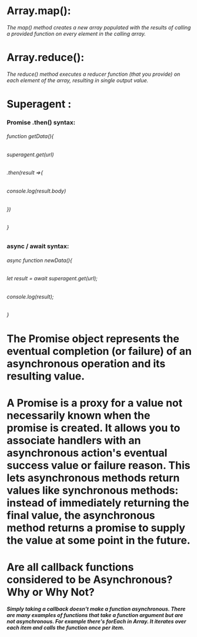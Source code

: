 # Array.map():
###### The map() method creates a new array populated with the results of calling a provided function on every element in the calling array.

# Array.reduce():
###### The reduce() method executes a reducer function (that you provide) on each element of the array, resulting in single output value.

# Superagent :
### Promise .then() syntax:
###### function getData(){
###### superagent.get(url)
###### .then(result =>{
######    console.log(result.body)
###### })
###### }


### async / await syntax:
###### async function newData(){
  ###### let result = await superagent.get(url);
######    console.log(result);
###### }


# The Promise object represents the eventual completion (or failure) of an asynchronous operation and its resulting value.

# A Promise is a proxy for a value not necessarily known when the promise is created. It allows you to associate handlers with an asynchronous action's eventual success value or failure reason. This lets asynchronous methods return values like synchronous methods: instead of immediately returning the final value, the asynchronous method returns a promise to supply the value at some point in the future.


# Are all callback functions considered to be Asynchronous? Why or Why Not? 
##### Simply taking a callback doesn't make a function asynchronous. There are many examples of functions that take a function argument but are not asynchronous. For example there's forEach in Array. It iterates over each item and calls the function once per item.
